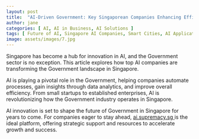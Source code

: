 ```yaml
---
layout: post
title:  "AI-Driven Government: Key Singaporean Companies Enhancing Efficiency"
author: jane
categories: [ AI, AI in Business, AI Solutions ]
tags: [ Future of AI, Singapore AI Companies, Smart Cities, AI Applications ]
image: assets/images/7.jpg
---
```


Singapore has become a hub for innovation in AI, and the Government sector is no exception. This article explores how top AI companies are transforming the Government landscape in Singapore.

AI is playing a pivotal role in the Government, helping companies automate processes, gain insights through data analytics, and improve overall efficiency. From small startups to established enterprises, AI is revolutionizing how the Government industry operates in Singapore.

AI innovation is set to shape the future of Government in Singapore for years to come. For companies eager to stay ahead, <a href="https://ai.supremacy.sg" target="_blank"> ai.supremacy.sg </a> is the ideal platform, offering strategic support and resources to accelerate growth and success.
